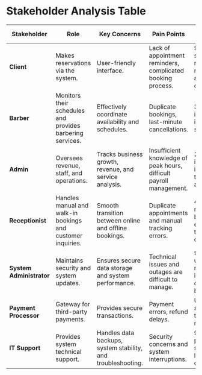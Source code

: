 
   # Stakeholder Analysis Table

| **Stakeholder**        | **Role**                                               | **Key Concerns**                                              | **Pain Points**                                                | **Success Metrics**                                         |
|------------------------|--------------------------------------------------------|---------------------------------------------------------------|---------------------------------------------------------------|------------------------------------------------------------|
| **Client**             | Makes reservations via the system.                     | User-friendly interface.                                      | Lack of appointment reminders, complicated booking process.  | 95% satisfaction rate; reduced no-shows and cancellations. |
| **Barber**             | Monitors their schedules and provides barbering services. | Effectively coordinate availability and schedules.           | Duplicate bookings, last-minute cancellations.               | 30% improvement in scheduling.                             |
| **Admin**             | Oversees revenue, staff, and operations.               | Tracks business growth, revenue, and service analysis.       | Insufficient knowledge of peak hours, difficult payroll management. | 20% improvement in revenue tracking accuracy. |
| **Receptionist**       | Handles manual and walk-in bookings and customer inquiries. | Smooth transition between online and offline bookings.       | Duplicate appointments and manual tracking errors.           | 40% reduction in booking errors, wait times, and cancellations. |
| **System Administrator** | Maintains security and system updates.               | Ensures secure data storage and system performance.          | Technical issues and outages are difficult to manage.        | 99.9% uptime, quick resolution of issues, zero data breaches. |
| **Payment Processor**  | Gateway for third-party payments.                      | Provides secure transactions.                                | Payment errors, refund delays.                               | Up to 98% successful transaction rate. |
| **IT Support**        | Provides system technical support.                     | Handles data backups, system stability, and troubleshooting. | Security concerns and system interruptions.                  | 95% quicker problem-solving with less system downtime. |



